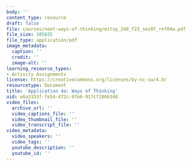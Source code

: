```yaml
---
body: ''
content_type: resource
draft: false
file: courses/neet-ways-of-thinking/mitsp_248_f23_ses07_ref04a.pdf
file_size: 105835
file_type: application/pdf
image_metadata:
  caption: ''
  credit: ''
  image-alt: ''
learning_resource_types:
- Activity Assignments
license: https://creativecommons.org/licenses/by-nc-sa/4.0/
resourcetype: Document
title: 'Application 4a: Ways of Thinking'
uid: e6a3153f-7e54-472c-97e6-917cf286b34d
video_files:
  archive_url: ''
  video_captions_file: ''
  video_thumbnail_file: ''
  video_transcript_file: ''
video_metadata:
  video_speakers: ''
  video_tags: ''
  youtube_description: ''
  youtube_id: ''
---
```

